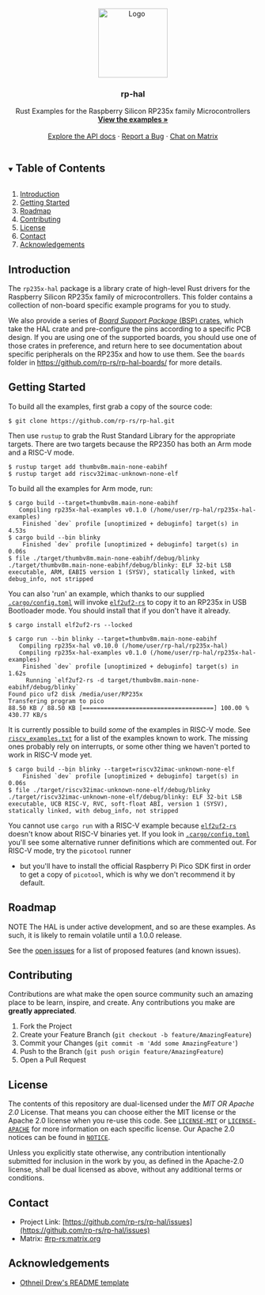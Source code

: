<!-- PROJECT LOGO -->
<br />
<p align="center">
  <a href="https://github.com/rp-rs/rp-hal">
    <img src="https://www.svgrepo.com/show/281119/microchip.svg" alt="Logo" width="140" height="140">
  </a>

   <h3 align="center">rp-hal</h3>

  <p align="center">
    Rust Examples for the Raspberry Silicon RP235x family Microcontrollers
    <br />
    <a href="https://github.com/rp-rs/rp-hal/tree/main/rp235x-hal-examples"><strong>View the examples  »</strong></a>
    <br />
    <br />
    <a href="https://docs.rs/rp235x-hal">Explore the API docs</a>
    ·
    <a href="https://github.com/rp-rs/rp-hal/issues">Report a Bug</a>
    ·
    <a href="https://matrix.to/#/#rp-rs:matrix.org">Chat on Matrix</a>
  </p>
</p>



<!-- TABLE OF CONTENTS -->
<details open="open">
  <summary><h2 style="display: inline-block">Table of Contents</h2></summary>
  <ol>
    <li><a href="#introduction">Introduction</a></li>
    <li><a href="#getting-started">Getting Started</a></li>
    <li><a href="#roadmap">Roadmap</a></li>
    <li><a href="#contributing">Contributing</a></li>
    <li><a href="#license">License</a></li>
    <li><a href="#contact">Contact</a></li>
    <li><a href="#acknowledgements">Acknowledgements</a></li>
  </ol>
</details>

<!-- INTRODUCTION -->
## Introduction

The `rp235x-hal` package is a library crate of high-level Rust drivers for the
Raspberry Silicon RP235x family of microcontrollers. This folder contains a
collection of non-board specific example programs for you to study.

We also provide a series of [*Board Support Package* (BSP) crates][BSPs], which
take the HAL crate and pre-configure the pins according to a specific PCB
design. If you are using one of the supported boards, you should use one of
those crates in preference, and return here to see documentation about specific
peripherals on the RP235x and how to use them. See the `boards` folder in
https://github.com/rp-rs/rp-hal-boards/ for more details.

[BSPs]: https://github.com/rp-rs/rp-hal-boards/

<!-- GETTING STARTED -->
## Getting Started

To build all the examples, first grab a copy of the source code:

```console
$ git clone https://github.com/rp-rs/rp-hal.git
```

Then use `rustup` to grab the Rust Standard Library for the appropriate targets. There are two targets because the RP2350 has both an Arm mode and a RISC-V mode.

```console
$ rustup target add thumbv8m.main-none-eabihf
$ rustup target add riscv32imac-unknown-none-elf
```

To build all the examples for Arm mode, run:

```console
$ cargo build --target=thumbv8m.main-none-eabihf
   Compiling rp235x-hal-examples v0.1.0 (/home/user/rp-hal/rp235x-hal-examples)
    Finished `dev` profile [unoptimized + debuginfo] target(s) in 4.53s
$ cargo build --bin blinky
    Finished `dev` profile [unoptimized + debuginfo] target(s) in 0.06s
$ file ./target/thumbv8m.main-none-eabihf/debug/blinky
./target/thumbv8m.main-none-eabihf/debug/blinky: ELF 32-bit LSB executable, ARM, EABI5 version 1 (SYSV), statically linked, with debug_info, not stripped
```

You can also 'run' an example, which thanks to our supplied
[`.cargo/config.toml`](./.cargo/config.toml) will invoke [`elf2uf2-rs`] to copy
it to an RP235x in USB Bootloader mode. You should install that if
you don't have it already.

```console
$ cargo install elf2uf2-rs --locked
```

[`elf2uf2-rs`]: https://github.com/JoNil/elf2uf2-rs

```console
$ cargo run --bin blinky --target=thumbv8m.main-none-eabihf
   Compiling rp235x-hal v0.10.0 (/home/user/rp-hal/rp235x-hal)
   Compiling rp235x-hal-examples v0.1.0 (/home/user/rp-hal/rp235x-hal-examples)
    Finished `dev` profile [unoptimized + debuginfo] target(s) in 1.62s
     Running `elf2uf2-rs -d target/thumbv8m.main-none-eabihf/debug/blinky`
Found pico uf2 disk /media/user/RP235x
Transfering program to pico
88.50 KB / 88.50 KB [=====================================] 100.00 % 430.77 KB/s
```

It is currently possible to build *some* of the examples in RISC-V mode. See
[`riscv_examples.txt`](./riscv_examples.txt) for a list of the examples known to
work. The missing ones probably rely on interrupts, or some other thing we
haven't ported to work in RISC-V mode yet.

```console
$ cargo build --bin blinky --target=riscv32imac-unknown-none-elf
    Finished `dev` profile [unoptimized + debuginfo] target(s) in 0.06s
$ file ./target/riscv32imac-unknown-none-elf/debug/blinky
./target/riscv32imac-unknown-none-elf/debug/blinky: ELF 32-bit LSB executable, UCB RISC-V, RVC, soft-float ABI, version 1 (SYSV), statically linked, with debug_info, not stripped
```

You cannot use `cargo run` with a RISC-V example because [`elf2uf2-rs`] doesn't
know about RISC-V binaries yet. If you look in
[`.cargo/config.toml`](./.cargo/config.toml) you'll see some alternative runner
definitions which are commented out. For RISC-V mode, try the `picotool` runner
- but you'll have to install the official Raspberry Pi Pico SDK first in order
to get a copy of `picotool`, which is why we don't recommend it by default.

<!-- ROADMAP -->
## Roadmap

NOTE The HAL is under active development, and so are these examples. As such, it
is likely to remain volatile until a 1.0.0 release.

See the [open issues](https://github.com/rp-rs/rp-hal/issues) for a list of
proposed features (and known issues).

<!-- CONTRIBUTING -->
## Contributing

Contributions are what make the open source community such an amazing place to
be learn, inspire, and create. Any contributions you make are **greatly
appreciated**.

1. Fork the Project
2. Create your Feature Branch (`git checkout -b feature/AmazingFeature`)
3. Commit your Changes (`git commit -m 'Add some AmazingFeature'`)
4. Push to the Branch (`git push origin feature/AmazingFeature`)
5. Open a Pull Request


<!-- LICENSE -->
## License

The contents of this repository are dual-licensed under the _MIT OR Apache 2.0_
License. That means you can choose either the MIT license or the Apache 2.0
license when you re-use this code. See [`LICENSE-MIT`](./LICENSE-MIT) or
[`LICENSE-APACHE`](./LICENSE-APACHE) for more information on each specific
license. Our Apache 2.0 notices can be found in [`NOTICE`](./NOTICE).

Unless you explicitly state otherwise, any contribution intentionally submitted
for inclusion in the work by you, as defined in the Apache-2.0 license, shall be
dual licensed as above, without any additional terms or conditions.

<!-- CONTACT -->
## Contact

* Project Link: [https://github.com/rp-rs/rp-hal/issues](https://github.com/rp-rs/rp-hal/issues)
* Matrix: [#rp-rs:matrix.org](https://matrix.to/#/#rp-rs:matrix.org)

<!-- ACKNOWLEDGEMENTS -->
## Acknowledgements

* [Othneil Drew's README template](https://github.com/othneildrew)
